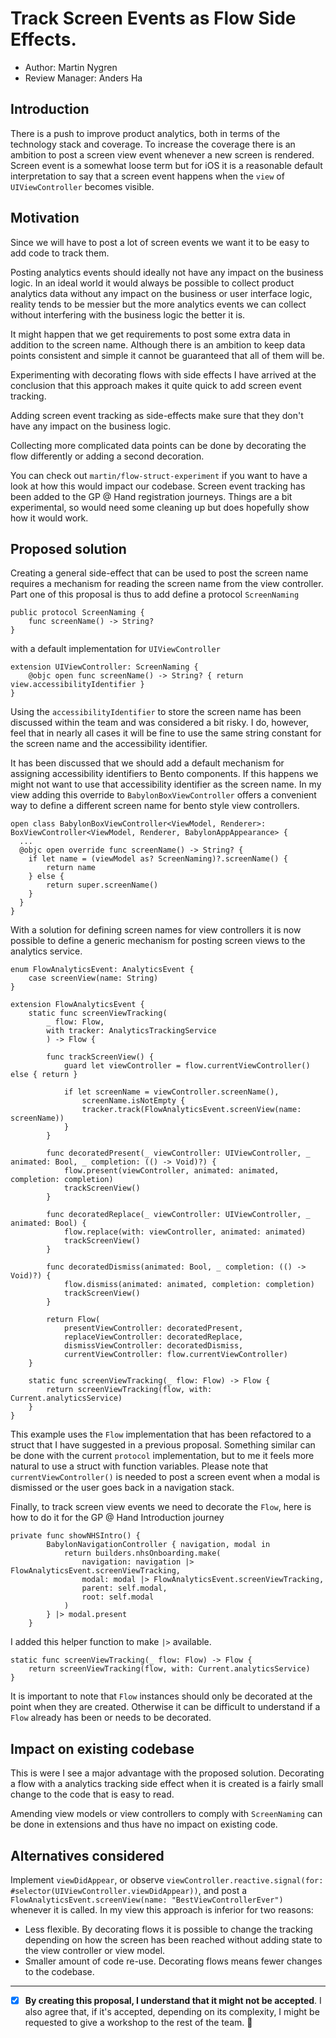 # Track Screen Events as Flow Side Effects.

* Author: Martin Nygren
* Review Manager: Anders Ha

## Introduction

There is a push to improve product analytics, both in terms of the technology
stack and coverage. To increase the coverage there is an ambition to post a
screen view event whenever a new screen is rendered. Screen event is a somewhat
loose term but for iOS it is a reasonable default interpretation to say that a
screen event happens when the `view` of `UIViewController` becomes visible.

## Motivation

Since we will have to post a lot of screen events we want it to be easy to add
code to track them.

Posting analytics events should ideally not have any impact
on the business logic. In an ideal world it would always be possible to collect
product analytics data without any impact on the business or user interface
logic, reality tends to be messier but the more analytics events we can collect
without interfering with the business logic the better it is.

It might happen that we get requirements to post some extra data in addition to
the screen name. Although there is an ambition to keep data points consistent
and simple it cannot be guaranteed that all of them will be.

Experimenting with decorating flows with side effects I have arrived at the
conclusion that this approach makes it quite quick to add screen event tracking.

Adding screen event tracking as side-effects make sure that they don't have
any impact on the business logic.

Collecting more complicated data points can be done by decorating the flow
differently or adding a second decoration.

You can check out `martin/flow-struct-experiment` if you want to have a look at
how this would impact our codebase. Screen event tracking has been added to the
GP @ Hand registration journeys. Things are a bit experimental, so would need
some cleaning up but does hopefully show how it would work.

## Proposed solution

Creating a general side-effect that can be used to post the screen name requires
a mechanism for reading the screen name from the view controller. Part one of
this proposal is thus to add define a protocol `ScreenNaming`

```
public protocol ScreenNaming {
    func screenName() -> String?
}

```

with a default implementation for `UIViewController`

```
extension UIViewController: ScreenNaming {
    @objc open func screenName() -> String? { return view.accessibilityIdentifier }
}
```

Using the `accessibilityIdentifier` to store the screen name has been discussed
within the team and was considered a bit risky. I do, however, feel that in
nearly all cases it will be fine to use the same string constant for the screen
name and the accessibility identifier.

It has been discussed that we should add a default mechanism for assigning
accessibility identifiers to Bento components. If this happens we might not want
to use that accessibility identifier as the screen name. In my view adding this
override to `BabylonBoxViewController` offers a convenient way to define a
different screen name for bento style view controllers.

```
open class BabylonBoxViewController<ViewModel, Renderer>: BoxViewController<ViewModel, Renderer, BabylonAppAppearance> {
  ...
  @objc open override func screenName() -> String? {
    if let name = (viewModel as? ScreenNaming)?.screenName() {
        return name
    } else {
        return super.screenName()
    }
  }
}
```

With a solution for defining screen names for view controllers it is now
possible to define a generic mechanism for posting screen views to the analytics
service.

```
enum FlowAnalyticsEvent: AnalyticsEvent {
    case screenView(name: String)
}

extension FlowAnalyticsEvent {
    static func screenViewTracking(
        _ flow: Flow,
        with tracker: AnalyticsTrackingService
        ) -> Flow {

        func trackScreenView() {
            guard let viewController = flow.currentViewController() else { return }

            if let screenName = viewController.screenName(),
                screenName.isNotEmpty {
                tracker.track(FlowAnalyticsEvent.screenView(name: screenName))
            }
        }

        func decoratedPresent(_ viewController: UIViewController, _ animated: Bool, _ completion: (() -> Void)?) {
            flow.present(viewController, animated: animated, completion: completion)
            trackScreenView()
        }

        func decoratedReplace(_ viewController: UIViewController, _ animated: Bool) {
            flow.replace(with: viewController, animated: animated)
            trackScreenView()
        }

        func decoratedDismiss(animated: Bool, _ completion: (() -> Void)?) {
            flow.dismiss(animated: animated, completion: completion)
            trackScreenView()
        }

        return Flow(
            presentViewController: decoratedPresent,
            replaceViewController: decoratedReplace,
            dismissViewController: decoratedDismiss,
            currentViewController: flow.currentViewController)
    }

    static func screenViewTracking(_ flow: Flow) -> Flow {
        return screenViewTracking(flow, with: Current.analyticsService)
    }
}
```

This example uses the `Flow` implementation that has been refactored to a struct
that I have suggested in a previous proposal. Something similar can be done with
the current `protocol` implementation, but to me it feels more natural to use a
struct with function variables. Please note that `currentViewController()` is
needed to post a screen event when a modal is dismissed or the user goes back
in a navigation stack.

Finally, to track screen view events we need to decorate the `Flow`, here is
how to do it for the GP @ Hand Introduction journey

```
private func showNHSIntro() {
        BabylonNavigationController { navigation, modal in
            return builders.nhsOnboarding.make(
                navigation: navigation |> FlowAnalyticsEvent.screenViewTracking,
                modal: modal |> FlowAnalyticsEvent.screenViewTracking,
                parent: self.modal,
                root: self.modal
            )
        } |> modal.present
    }
```

I added this helper function to make `|>` available.

```
static func screenViewTracking(_ flow: Flow) -> Flow {
    return screenViewTracking(flow, with: Current.analyticsService)
}
```

It is important to note that `Flow` instances should only be decorated at the
point when they are created. Otherwise it can be difficult to understand if a
`Flow` already has been or needs to be decorated.

## Impact on existing codebase

This is were I see a major advantage with the proposed solution. Decorating a
flow with a analytics tracking side effect when it is created is a fairly
small change to the code that is easy to read.

Amending view models or view controllers to comply with `ScreenNaming` can be
done in extensions and thus have no impact on existing code.

## Alternatives considered

Implement `viewDidAppear`, or observe `viewController.reactive.signal(for: #selector(UIViewController.viewDidAppear))`,
and post a `FlowAnalyticsEvent.screenView(name: "BestViewControllerEver")` whenever
it is called. In my view this approach is inferior for two reasons:
- Less flexible. By decorating flows it is possible to change the tracking
depending on how the screen has been reached without adding state to the view
controller or view model.
- Smaller amount of code re-use. Decorating flows means fewer changes to the
codebase.

---
* [x] **By creating this proposal, I understand that it might not be accepted**. I also agree that, if it's accepted,
depending on its complexity, I might be requested to give a workshop to the rest of the team. 🚀
